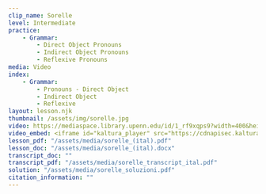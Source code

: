 ```yaml
---
clip_name: Sorelle
level: Intermediate
practice: 
    - Grammar: 
        - Direct Object Pronouns
        - Indirect Object Pronouns
        - Reflexive Pronouns
media: Video
index: 
    - Grammar: 
        - Pronouns - Direct Object
        - Indirect Object
        - Reflexive
layout: lesson.njk
thumbnail: /assets/img/sorelle.jpg
video: https://mediaspace.library.upenn.edu/id/1_rf9xqps9?width=400&height=285&playerId=52628472
video_embed: <iframe id="kaltura_player" src="https://cdnapisec.kaltura.com/p/1147242/sp/114724200/embedIframeJs/uiconf_id/9757771/partner_id/1147242?iframeembed=true&playerId=kaltura_player&entry_id=1_rf9xqps9&flashvars[streamerType]=auto&amp;flashvars[localizationCode]=en&amp;flashvars[sideBarContainer.plugin]=true&amp;flashvars[sideBarContainer.position]=left&amp;flashvars[sideBarContainer.clickToClose]=true&amp;flashvars[chapters.plugin]=true&amp;flashvars[chapters.layout]=vertical&amp;flashvars[chapters.thumbnailRotator]=false&amp;flashvars[streamSelector.plugin]=true&amp;flashvars[EmbedPlayer.SpinnerTarget]=videoHolder&amp;flashvars[dualScreen.plugin]=true&amp;flashvars[Kaltura.addCrossoriginToIframe]=true&amp;&wid=1_0fxka8dn" width="400" height="285" allowfullscreen webkitallowfullscreen mozAllowFullScreen allow="autoplay *; fullscreen *; encrypted-media *" sandbox="allow-downloads allow-forms allow-same-origin allow-scripts allow-top-navigation allow-pointer-lock allow-popups allow-modals allow-orientation-lock allow-popups-to-escape-sandbox allow-presentation allow-top-navigation-by-user-activation" frameborder="0" title="sorelle_pronomi"></iframe>
lesson_pdf: "/assets/media/sorelle_(ital).pdf"
lesson_doc: "/assets/media/sorelle_(ital).docx"
transcript_doc: ""
transcript_pdf: "/assets/media/sorelle_transcript_ital.pdf"
solution: "/assets/media/sorelle_soluzioni.pdf"
citation_information: ""
---
```

